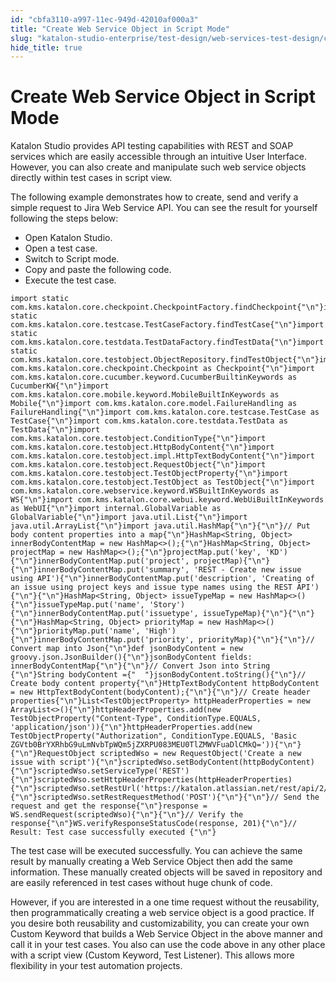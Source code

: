 ```yaml
---
id: "cbfa3110-a997-11ec-949d-42010af000a3"
title: "Create Web Service Object in Script Mode"
slug: "katalon-studio-enterprise/test-design/web-services-test-design/create-web-service-object-in-script-mode"
hide_title: true
---
```

  

# <a id="id" class="anchor_top_offset"/><a id="ariaid-title1" class="anchor_top_offset"/>Create Web Service Object in Script Mode

  
    
<p xmlns="http://www.w3.org/1999/xhtml" className="p">Katalon Studio provides API testing capabilities with REST and   SOAP services which are easily accessible through an intuitive User   Interface. However, you can also create and manipulate such web   service objects directly within test cases in script view.</p> 
    
<p xmlns="http://www.w3.org/1999/xhtml" className="p">The following example demonstrates how to create, send and   verify a simple request to Jira Web Service API. You can see the   result for yourself following the steps below:</p> 
    
<ul xmlns="http://www.w3.org/1999/xhtml" className="ul">   <li className="li">Open Katalon Studio.</li>   <li className="li">Open a test case.</li>   <li className="li">Switch to Script mode.</li>   <li className="li">Copy and paste the following code.</li>   <li className="li">Execute the test case.</li> </ul> 
          
<pre xmlns="http://www.w3.org/1999/xhtml" className="pre codeblock"><code>import static com.kms.katalon.core.checkpoint.CheckpointFactory.findCheckpoint{"\n"}import static com.kms.katalon.core.testcase.TestCaseFactory.findTestCase{"\n"}import static com.kms.katalon.core.testdata.TestDataFactory.findTestData{"\n"}import static com.kms.katalon.core.testobject.ObjectRepository.findTestObject{"\n"}import com.kms.katalon.core.checkpoint.Checkpoint as Checkpoint{"\n"}import com.kms.katalon.core.cucumber.keyword.CucumberBuiltinKeywords as CucumberKW{"\n"}import com.kms.katalon.core.mobile.keyword.MobileBuiltInKeywords as Mobile{"\n"}import com.kms.katalon.core.model.FailureHandling as FailureHandling{"\n"}import com.kms.katalon.core.testcase.TestCase as TestCase{"\n"}import com.kms.katalon.core.testdata.TestData as TestData{"\n"}import com.kms.katalon.core.testobject.ConditionType{"\n"}import com.kms.katalon.core.testobject.HttpBodyContent{"\n"}import com.kms.katalon.core.testobject.impl.HttpTextBodyContent{"\n"}import com.kms.katalon.core.testobject.RequestObject{"\n"}import com.kms.katalon.core.testobject.TestObjectProperty{"\n"}import com.kms.katalon.core.testobject.TestObject as TestObject{"\n"}import com.kms.katalon.core.webservice.keyword.WSBuiltInKeywords as WS{"\n"}import com.kms.katalon.core.webui.keyword.WebUiBuiltInKeywords as WebUI{"\n"}import internal.GlobalVariable as GlobalVariable{"\n"}import java.util.List{"\n"}import java.util.ArrayList{"\n"}import java.util.HashMap{"\n"}{"\n"}// Put body content properties into a map{"\n"}HashMap&lt;String, Object&gt; innerBodyContentMap = new HashMap&lt;&gt;();{"\n"}HashMap&lt;String, Object&gt; projectMap = new HashMap&lt;&gt;();{"\n"}projectMap.put('key', 'KD'){"\n"}innerBodyContentMap.put('project', projectMap){"\n"}{"\n"}innerBodyContentMap.put('summary', 'REST - Create new issue using API'){"\n"}innerBodyContentMap.put('description', 'Creating of an issue using project keys and issue type names using the REST API'){"\n"}{"\n"}HashMap&lt;String, Object&gt; issueTypeMap = new HashMap&lt;&gt;(){"\n"}issueTypeMap.put('name', 'Story'){"\n"}innerBodyContentMap.put('issuetype', issueTypeMap){"\n"}{"\n"}{"\n"}HashMap&lt;String, Object&gt; priorityMap = new HashMap&lt;&gt;(){"\n"}priorityMap.put('name', 'High'){"\n"}innerBodyContentMap.put('priority', priorityMap){"\n"}{"\n"}// Convert map into Json{"\n"}def jsonBodyContent = new groovy.json.JsonBuilder(){"\n"}jsonBodyContent fields: innerBodyContentMap{"\n"}{"\n"}// Convert Json into String {"\n"}String bodyContent ={"  "}jsonBodyContent.toString(){"\n"}// Create body content property{"\n"}HttpTextBodyContent httpBodyContent = new HttpTextBodyContent(bodyContent);{"\n"}{"\n"}// Create header properties{"\n"}List&lt;TestObjectProperty&gt; httpHeaderProperties = new ArrayList&lt;&gt;(){"\n"}httpHeaderProperties.add(new TestObjectProperty("Content-Type", ConditionType.EQUALS, 'application/json')){"\n"}httpHeaderProperties.add(new TestObjectProperty("Authorization", ConditionType.EQUALS, 'Basic ZGVtb0BrYXRhbG9uLmNvbTpWQm5jZXRPU083MEU0TlZMWVFuaDlCMkQ=')){"\n"}{"\n"}RequestObject scriptedWso = new RequestObject('Create a new issue with script'){"\n"}scriptedWso.setBodyContent(httpBodyContent){"\n"}scriptedWso.setServiceType('REST'){"\n"}scriptedWso.setHttpHeaderProperties(httpHeaderProperties){"\n"}scriptedWso.setRestUrl('https://katalon.atlassian.net/rest/api/2/issue/?'){"\n"}scriptedWso.setRestRequestMethod('POST'){"\n"}{"\n"}// Send the request and get the response{"\n"}response = WS.sendRequest(scriptedWso){"\n"}{"\n"}// Verify the response{"\n"}WS.verifyResponseStatusCode(response, 201){"\n"}// Result: Test case successfully executed {"\n"}</code></pre> 
        
<p xmlns="http://www.w3.org/1999/xhtml" className="p">The test case will be executed successfully. You can achieve the   same result by manually creating a Web Service Object then add the   same information. These manually created objects will be saved in   repository and are easily referenced in test cases without huge   chunk of code.</p> 
    
<p xmlns="http://www.w3.org/1999/xhtml" className="p">However, if you are interested in a one time request without the   reusability, then programmatically creating a web service object is   a good practice. If you desire both reusability and   customizability, you can create your own Custom Keyword that builds   a Web Service Object in the above manner and call it in your test   cases. You also can use the code above in any other place with a   script view (Custom Keyword, Test Listener). This allows more   flexibility in your test automation projects.</p> 
  

